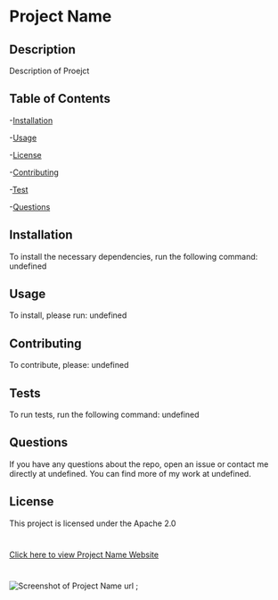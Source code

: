 
  # Project Name
  
  ## Description
  Description of Proejct

  ## Table of Contents
  -[Installation](#installation)

  -[Usage](#usage)
  
  -[License](#license)
  
  -[Contributing](#contributing)
  
  -[Test](#tests)
  
  -[Questions](##questions)

  ## Installation
  To install the necessary dependencies, run the following command:
  undefined

  ## Usage
  To install, please run: undefined

  ## Contributing
  To contribute, please:
    undefined
  
  ## Tests
  To run tests, run the following command:
    undefined
  
  ## Questions
  If you have any questions about the repo, open an issue or contact me directly at undefined.  You can find more of my work at undefined.
  
  ## License
  This project is licensed under the Apache 2.0
#
[Click here to view Project Name Website](undefined)
#
![Screenshot of Project Name url](assets/images/undefined)
;
